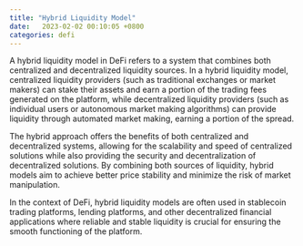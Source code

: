 ```yaml
---
title: "Hybrid Liquidity Model"
date:   2023-02-02 00:10:05 +0800
categories: defi
---
```


A hybrid liquidity model in DeFi refers to a system that combines both centralized and decentralized liquidity sources. In a hybrid liquidity model, centralized liquidity providers (such as traditional exchanges or market makers) can stake their assets and earn a portion of the trading fees generated on the platform, while decentralized liquidity providers (such as individual users or autonomous market making algorithms) can provide liquidity through automated market making, earning a portion of the spread.

The hybrid approach offers the benefits of both centralized and decentralized systems, allowing for the scalability and speed of centralized solutions while also providing the security and decentralization of decentralized solutions. By combining both sources of liquidity, hybrid models aim to achieve better price stability and minimize the risk of market manipulation.

In the context of DeFi, hybrid liquidity models are often used in stablecoin trading platforms, lending platforms, and other decentralized financial applications where reliable and stable liquidity is crucial for ensuring the smooth functioning of the platform.